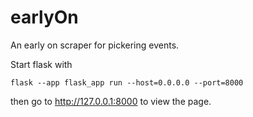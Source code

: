 # earlyOn
An early on scraper for pickering events.

Start flask with 
```
flask --app flask_app run --host=0.0.0.0 --port=8000
```
then go to http://127.0.0.1:8000 to view the page.
